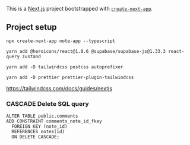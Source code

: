 This is a [Next.js](https://nextjs.org/) project bootstrapped with [`create-next-app`](https://github.com/vercel/next.js/tree/canary/packages/create-next-app).

## Project setup
~~~
npx create-next-app note-app --typescript
~~~
~~~
yarn add @heroicons/react@1.0.6 @supabase/supabase-js@1.33.3 react-query zustand
~~~
~~~
yarn add -D tailwindcss postcss autoprefixer
~~~
~~~
yarn add -D prettier prettier-plugin-tailwindcss
~~~
https://tailwindcss.com/docs/guides/nextjs

### CASCADE Delete SQL query
~~~
ALTER TABLE public.comments
ADD CONSTRAINT comments_note_id_fkey
  FOREIGN KEY (note_id)
  REFERENCES notes(id)
  ON DELETE CASCADE;
~~~

